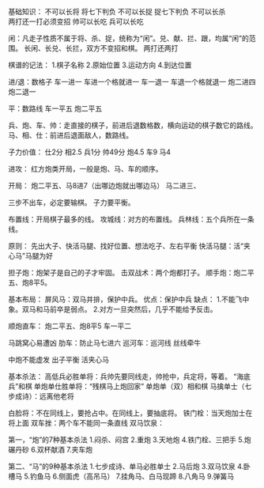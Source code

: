 基础知识：
不可以长将  将七下判负
不可以长捉  捉七下判负
不可以长杀  
两打还一打必须变招
帅可以长吃
兵可以长吃

闲：凡走子性质不属于将、杀、捉，统称为“闲”。兑、献、拦、跟，均属“闲”的范围。
长闲、长兑、长拦，双方不变招和棋。
两打还两打

棋谱的记法：
1.棋子名称
2.原始位置
3.运动方向
4.到达位置

进/退：数格子
车一进一 车进一个格就进一
车一退一 车退一个格就退一
炮二进四
炮二退一

平：数路线
车一平五
炮二平五

兵、炮、车、帅：走直接的棋子，前进后退数格数，横向运动的棋子数它的路线。
马、相、仕：前进后退面敌人，数路线。

子力价值：
仕2分
相2.5
兵1分
帅49分
炮4.5
车9
马4

进攻：
红方炮类开局，一般是炮、马、车的顺序。

开局：
炮二平五、马8进7（出哪边炮就出哪边马）
马二进三、

三步不出车，必定要输棋。
子力要平衡。

布置线：开局棋子最多的线。
攻城线：对方的布置线。
兵林线：五个兵所在一条线。

原则：
先出大子、快活马腿、找好位置、想法吃子、左右平衡
快活马腿：活“夹心马”马腿为好

担子炮：炮架子是自己的子才牢固。
击双战术：两个炮都打子。
顺手炮：炮二平五、炮8平5。

基本布局：
屏风马：双马并排，保护中兵。
优点：保护中兵
缺点：
1.不能飞中象。双马和马前卒是弱点。
2.对方一旦突然后，几乎不能给予反击。

顺炮直车：
炮二平五、炮8平5
车一平二

马跳窝心易遭凶
肋车：防止马七进六
巡河车：巡河线
丝线牵牛

中炮不能虚发
出子平衡
活夹心马

基本杀法：
高低兵必胜单将：兵帅先要同线走，帅抢中，兵定将，等着。
“海底兵”和棋
单炮单仕胜单将：“残棋马上炮回家”
单炮单（双）相和棋
马擒单士（七步成诗）：远离他老将

白脸将：不在同线上，要抢占中。在同线上，要抽底将。
铁门栓：当天炮加士在将上面
双车挫：两个车不能同一条直线
双马饮泉：

第一，“炮”的7种基本杀法
1.闷杀、闷宫
2.重炮
3.天地炮
4.铁门栓、三把手
5.炮碾丹砂
6.双杯献酒
7.夹车炮

第二、“马”的9种基本杀法
1.七步成诗、单马必胜单士
2.马后炮
3.双马饮泉
4.卧槽马
5.钓鱼马
6.侧面虎（高吊马）
7.挂角马、白马现蹄
8.八角马
9.弹簧马

